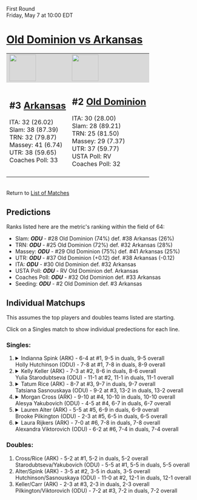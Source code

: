 First Round  
Friday, May 7 at 10:00 EDT
# [Old Dominion vs Arkansas](https://www.ncaa.com/game/5833648) 

<table>  
<tr style="background-color: #d9d9d9 !important"><td><a href="#"><img src="https://www.ncaa.com/sites/default/files/images/logos/schools/a/arkansas.70.png" width="70" height="70" /></a></td><td><a href="#"><img src="https://www.ncaa.com/sites/default/files/images/logos/schools/o/old-dominion.70.png" width="70" height="70" /></a></td></tr>
<tr><td>  

<h2>#3 <a href="#">Arkansas</a></h2>  
ITA: 32 (26.02)<br>  
Slam: 38 (87.39)<br>  
TRN: 32 (79.87)<br>  
Massey: 41 (6.74)<br>  
UTR: 38 (59.65)<br>  
Coaches Poll: 33<br>  
<br>  

</td><td>  

<h2>#2 <a href="#">Old Dominion</a></h2>  
ITA: 30 (28.00)<br>  
Slam: 28 (89.21)<br>  
TRN: 25 (81.50)<br>  
Massey: 29 (7.37)<br>  
UTR: 37 (59.77)<br>  
USTA Poll: RV<br>  
Coaches Poll: 32<br>  
<br>  

</td></tr></table>  


<br>Return to [List of Matches](../index.md)  

## Predictions  

Ranks listed here are the metric's ranking within the field of 64:  
- Slam: ***ODU*** - #28 Old Dominion (74%) def. #38 Arkansas (26%)  
- TRN: ***ODU*** - #25 Old Dominion (72%) def. #32 Arkansas (28%)  
- Massey: ***ODU*** - #29 Old Dominion (75%) def. #41 Arkansas (25%)  
- UTR: ***ODU*** - #37 Old Dominion (+0.12) def. #38 Arkansas (-0.12)  
- ITA: ***ODU*** - #30 Old Dominion def. #32 Arkansas  
- USTA Poll: ***ODU*** - RV Old Dominion def. Arkansas  
- Coaches Poll: ***ODU*** - #32 Old Dominion def. #33 Arkansas  
- Seeding: ***ODU*** - #2 Old Dominion def. #3 Arkansas  

## Individual Matchups  

This assumes the top players and doubles teams listed are starting.  

Click on a Singles match to show individual predections for each line.  

### Singles:  

<ol>
<li><details><summary markdown="span">
Indianna Spink (ARK) - 6-4 at #1, 9-5 in duals, 9-5 overall<br>  
Holly Hutchinson (ODU) - 7-8 at #1, 7-8 in duals, 8-9 overall
</summary><h4>Predictions</h4><ul>
<li>Slam: <b><i>VT</i></b> - #30 Virginia Tech (56%) def. #35 Texas Tech (44%)</li>  
</ul></details></li>
<li><details><summary markdown="span">
Kelly Keller (ARK) - 7-3 at #2, 8-6 in duals, 8-6 overall<br>  
Yulia Starodubtseva (ODU) - 11-1 at #2, 11-1 in duals, 11-1 overall
</summary><h4>Predictions</h4><ul>
<li>Slam: <b><i>VT</i></b> - #30 Virginia Tech (56%) def. #35 Texas Tech (44%)</li>  
</ul></details></li>
<li><details><summary markdown="span">
Tatum Rice (ARK) - 8-7 at #3, 9-7 in duals, 9-7 overall<br>  
Tatsiana Sasnouskaya (ODU) - 9-2 at #3, 13-2 in duals, 13-2 overall
</summary><h4>Predictions</h4><ul>
<li>Slam: <b><i>VT</i></b> - #30 Virginia Tech (56%) def. #35 Texas Tech (44%)</li>  
</ul></details></li>
<li><details><summary markdown="span">
Morgan Cross (ARK) - 9-10 at #4, 10-10 in duals, 10-10 overall<br>  
Alesya Yakubovich (ODU) - 4-5 at #4, 6-7 in duals, 6-7 overall
</summary><h4>Predictions</h4><ul>
<li>Slam: <b><i>VT</i></b> - #30 Virginia Tech (56%) def. #35 Texas Tech (44%)</li>  
</ul></details></li>
<li><details><summary markdown="span">
Lauren Alter (ARK) - 5-5 at #5, 6-9 in duals, 6-9 overall<br>  
Brooke Pilkington (ODU) - 2-3 at #5, 6-5 in duals, 6-5 overall
</summary><h4>Predictions</h4><ul>
<li>Slam: <b><i>VT</i></b> - #30 Virginia Tech (56%) def. #35 Texas Tech (44%)</li>  
</ul></details></li>
<li><details><summary markdown="span">
Laura Rijkers (ARK) - 7-0 at #6, 7-8 in duals, 7-8 overall<br>  
Alexandra Viktorovich (ODU) - 6-2 at #6, 7-4 in duals, 7-4 overall
</summary><h4>Predictions</h4><ul>
<li>Slam: <b><i>VT</i></b> - #30 Virginia Tech (56%) def. #35 Texas Tech (44%)</li>  
</ul></details></li>
</ol>

### Doubles:  
1. Cross/Rice (ARK) - 5-2 at #1, 5-2 in duals, 5-2 overall  
   Starodubtseva/Yakubovich (ODU) - 5-5 at #1, 5-5 in duals, 5-5 overall
2. Alter/Spink (ARK) - 3-5 at #2, 3-5 in duals, 3-5 overall  
   Hutchinson/Sasnouskaya (ODU) - 11-0 at #2, 12-1 in duals, 12-1 overall
3. Keller/Carr (ARK) - 2-3 at #3, 2-3 in duals, 2-3 overall  
   Pilkington/Viktorovich (ODU) - 7-2 at #3, 7-2 in duals, 7-2 overall